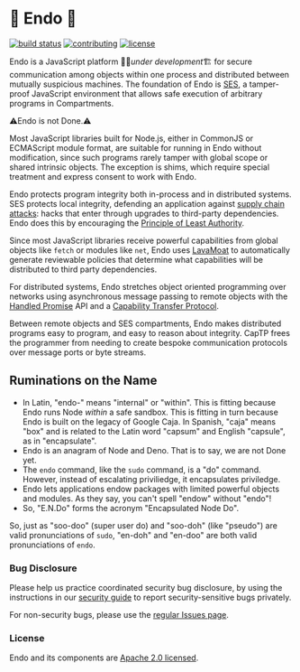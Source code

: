 # 🚧 Endo 🚧 

[![build status][ci-svg]][ci-url]
[![contributing][contributing-svg]][contributing-url]
[![license][license-image]][license-url]

Endo is a JavaScript platform 👷‍♀️*under development*🏗 for secure communication
among objects within one process and distributed between mutually suspicious
machines.
The foundation of Endo is [SES][], a tamper-proof JavaScript environment that
allows safe execution of arbitrary programs in Compartments.

⚠️Endo is not Done.⚠️

Most JavaScript libraries built for Node.js, either in CommonJS or ECMAScript
module format, are suitable for running in Endo without modification, since
such programs rarely tamper with global scope or shared intrinsic objects.
The exception is shims, which require special treatment and express consent to
work with Endo.

Endo protects program integrity both in-process and in distributed systems.
SES protects local integrity, defending an application against [supply chain
attacks][]: hacks that enter through upgrades to third-party dependencies.
Endo does this by encouraging the [Principle of Least Authority][POLA].

Since most JavaScript libraries receive powerful capabilities from global
objects like `fetch` or modules like `net`, Endo uses [LavaMoat][] to
automatically generate reviewable policies that determine what capabilities
will be distributed to third party dependencies.

For distributed systems, Endo stretches object oriented programming over
networks using asynchronous message passing to remote objects with the
[Handled Promise][] API and a [Capability Transfer Protocol][CapTP].

Between remote objects and SES compartments, Endo makes distributed programs
easy to program, and easy to reason about integrity.  CapTP frees the
programmer from needing to create bespoke communication protocols over message
ports or byte streams.

[SES]: packages/ses
[Handled Promise]: https://github.com/Agoric/agoric-sdk/tree/master/packages/eventual-send
[CapTP]: https://github.com/Agoric/agoric-sdk/tree/master/packages/captp#agoriccaptp
[LavaMoat]: https://github.com/LavaMoat/LavaMoat
[POLA]: https://en.wikipedia.org/wiki/Principle_of_least_privilege
[supply chain attacks]: https://en.wikipedia.org/wiki/Supply_chain_attack

## Ruminations on the Name

* In Latin, "endo-" means "internal" or "within".
  This is fitting because Endo runs Node _within_ a safe sandbox.
  This is fitting in turn because Endo is built on the legacy of Google Caja.
  In Spanish, "caja" means "box" and is related to the Latin word "capsum" and
  English "capsule", as in "encapsulate".
* Endo is an anagram of Node and Deno.
  That is to say, we are not Done yet.
* The `endo` command, like the `sudo` command, is a "do" command.
  However, instead of escalating priviliedge, it encapsulates priviledge.
* Endo lets applications endow packages with limited powerful objects and
  modules.  As they say, you can't spell "endow" without "endo"!
* So, "E.N.Do" forms the acronym "Encapsulated Node Do".

So, just as "soo-doo" (super user do) and "soo-doh" (like "pseudo") are valid
pronunciations of `sudo`, "en-doh" and "en-doo" are both valid pronunciations of
`endo`.

### Bug Disclosure

Please help us practice coordinated security bug disclosure, by using the
instructions in our [security guide](./SECURITY.md) to report
security-sensitive bugs privately.

For non-security bugs, please use the [regular Issues
page](https://github.com/Agoric/SES-shim/issues).

### License

Endo and its components are [Apache 2.0 licensed][license-url].

[ci-svg]: https://github.com/Agoric/SES-shim/workflows/CI/badge.svg?branch=master
[ci-url]: https://github.com/Agoric/SES-shim/actions?query=workflow%3ACI
[contributing-svg]: https://img.shields.io/badge/PRs-welcome-brightgreen.svg
[contributing-url]: ./CONTRIBUTING.md
[license-image]: https://img.shields.io/badge/License-Apache%202.0-blue.svg
[license-url]: ./LICENSE

